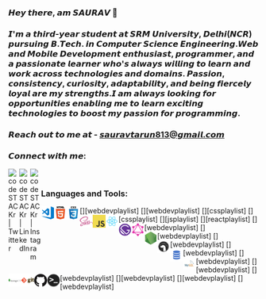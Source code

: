 ### 𝙃𝙚𝙮 𝙩𝙝𝙚𝙧𝙚, 𝙖𝙢 𝙎𝘼𝙐𝙍𝘼𝙑 👋

### 𝙄'𝙢 𝙖 𝙩𝙝𝙞𝙧𝙙-𝙮𝙚𝙖𝙧 𝙨𝙩𝙪𝙙𝙚𝙣𝙩 𝙖𝙩 𝙎𝙍𝙈 𝙐𝙣𝙞𝙫𝙚𝙧𝙨𝙞𝙩𝙮, 𝘿𝙚𝙡𝙝𝙞(𝙉𝘾𝙍) 𝙥𝙪𝙧𝙨𝙪𝙞𝙣𝙜 𝘽.𝙏𝙚𝙘𝙝. 𝙞𝙣 𝘾𝙤𝙢𝙥𝙪𝙩𝙚𝙧 𝙎𝙘𝙞𝙚𝙣𝙘𝙚 𝙀𝙣𝙜𝙞𝙣𝙚𝙚𝙧𝙞𝙣𝙜.𝙒𝙚𝙗 𝙖𝙣𝙙 𝙈𝙤𝙗𝙞𝙡𝙚 𝘿𝙚𝙫𝙚𝙡𝙤𝙥𝙢𝙚𝙣𝙩 𝙚𝙣𝙩𝙝𝙪𝙨𝙞𝙖𝙨𝙩, 𝙥𝙧𝙤𝙜𝙧𝙖𝙢𝙢𝙚𝙧, 𝙖𝙣𝙙 𝙖 𝙥𝙖𝙨𝙨𝙞𝙤𝙣𝙖𝙩𝙚 𝙡𝙚𝙖𝙧𝙣𝙚𝙧 𝙬𝙝𝙤'𝙨 𝙖𝙡𝙬𝙖𝙮𝙨 𝙬𝙞𝙡𝙡𝙞𝙣𝙜 𝙩𝙤 𝙡𝙚𝙖𝙧𝙣 𝙖𝙣𝙙 𝙬𝙤𝙧𝙠 𝙖𝙘𝙧𝙤𝙨𝙨 𝙩𝙚𝙘𝙝𝙣𝙤𝙡𝙤𝙜𝙞𝙚𝙨 𝙖𝙣𝙙 𝙙𝙤𝙢𝙖𝙞𝙣𝙨. 𝙋𝙖𝙨𝙨𝙞𝙤𝙣, 𝙘𝙤𝙣𝙨𝙞𝙨𝙩𝙚𝙣𝙘𝙮, 𝙘𝙪𝙧𝙞𝙤𝙨𝙞𝙩𝙮, 𝙖𝙙𝙖𝙥𝙩𝙖𝙗𝙞𝙡𝙞𝙩𝙮, 𝙖𝙣𝙙 𝙗𝙚𝙞𝙣𝙜 𝙛𝙞𝙚𝙧𝙘𝙚𝙡𝙮 𝙡𝙤𝙮𝙖𝙡 𝙖𝙧𝙚 𝙢𝙮 𝙨𝙩𝙧𝙚𝙣𝙜𝙩𝙝𝙨.𝙄 𝙖𝙢 𝙖𝙡𝙬𝙖𝙮𝙨 𝙡𝙤𝙤𝙠𝙞𝙣𝙜 𝙛𝙤𝙧 𝙤𝙥𝙥𝙤𝙧𝙩𝙪𝙣𝙞𝙩𝙞𝙚𝙨 𝙚𝙣𝙖𝙗𝙡𝙞𝙣𝙜 𝙢𝙚 𝙩𝙤 𝙡𝙚𝙖𝙧𝙣 𝙚𝙭𝙘𝙞𝙩𝙞𝙣𝙜 𝙩𝙚𝙘𝙝𝙣𝙤𝙡𝙤𝙜𝙞𝙚𝙨 𝙩𝙤 𝙗𝙤𝙤𝙨𝙩 𝙢𝙮 𝙥𝙖𝙨𝙨𝙞𝙤𝙣 𝙛𝙤𝙧 𝙥𝙧𝙤𝙜𝙧𝙖𝙢𝙢𝙞𝙣𝙜.

### 𝙍𝙚𝙖𝙘𝙝 𝙤𝙪𝙩 𝙩𝙤 𝙢𝙚 𝙖𝙩 - 𝙨𝙖𝙪𝙧𝙖𝙫𝙩𝙖𝙧𝙪𝙣813@𝙜𝙢𝙖𝙞𝙡.𝙘𝙤𝙢

### 𝘾𝙤𝙣𝙣𝙚𝙘𝙩 𝙬𝙞𝙩𝙝 𝙢𝙚:

<!-- [<img align="left" alt="codeSTACKr.com" width="22px" src="https://raw.githubusercontent.com/iconic/open-iconic/master/svg/globe.svg" />][website] -->
<!-- [<img align="left" alt="codeSTACKr | YouTube" width="22px" src="https://cdn.jsdelivr.net/npm/simple-icons@v3/icons/youtube.svg" />][youtube] -->

[<img align="left" alt="codeSTACKr | Twitter" width="22px" src="https://cdn.jsdelivr.net/npm/simple-icons@v3/icons/twitter.svg" />][twitter]
[<img align="left" alt="codeSTACKr | LinkedIn" width="22px" src="https://cdn.jsdelivr.net/npm/simple-icons@v3/icons/linkedin.svg" />][linkedin]
[<img align="left" alt="codeSTACKr | Instagram" width="22px" src="https://cdn.jsdelivr.net/npm/simple-icons@v3/icons/instagram.svg" />][instagram]

<br />

### Languages and Tools:

[<img align="left" alt="Visual Studio Code" width="26px" src="https://raw.githubusercontent.com/github/explore/80688e429a7d4ef2fca1e82350fe8e3517d3494d/topics/visual-studio-code/visual-studio-code.png" />][webdevplaylist]
[<img align="left" alt="HTML5" width="26px" src="https://raw.githubusercontent.com/github/explore/80688e429a7d4ef2fca1e82350fe8e3517d3494d/topics/html/html.png" />][webdevplaylist]
[<img align="left" alt="CSS3" width="26px" src="https://raw.githubusercontent.com/github/explore/80688e429a7d4ef2fca1e82350fe8e3517d3494d/topics/css/css.png" />][cssplaylist]
[<img align="left" alt="Sass" width="26px" src="https://raw.githubusercontent.com/github/explore/80688e429a7d4ef2fca1e82350fe8e3517d3494d/topics/sass/sass.png" />][cssplaylist]
[<img align="left" alt="JavaScript" width="26px" src="https://raw.githubusercontent.com/github/explore/80688e429a7d4ef2fca1e82350fe8e3517d3494d/topics/javascript/javascript.png" />][jsplaylist]
[<img align="left" alt="React" width="26px" src="https://raw.githubusercontent.com/github/explore/80688e429a7d4ef2fca1e82350fe8e3517d3494d/topics/react/react.png" />][reactplaylist]
[<img align="left" alt="Gatsby" width="26px" src="https://raw.githubusercontent.com/github/explore/e94815998e4e0713912fed477a1f346ec04c3da2/topics/gatsby/gatsby.png" />][webdevplaylist]
[<img align="left" alt="GraphQL" width="26px" src="https://raw.githubusercontent.com/github/explore/80688e429a7d4ef2fca1e82350fe8e3517d3494d/topics/graphql/graphql.png" />][webdevplaylist]
[<img align="left" alt="Node.js" width="26px" src="https://raw.githubusercontent.com/github/explore/80688e429a7d4ef2fca1e82350fe8e3517d3494d/topics/nodejs/nodejs.png" />][webdevplaylist]
[<img align="left" alt="Deno" width="26px" src="https://raw.githubusercontent.com/github/explore/361e2821e2dea67711cde99c9c40ed357061cf27/topics/deno/deno.png" />][webdevplaylist]
[<img align="left" alt="SQL" width="26px" src="https://raw.githubusercontent.com/github/explore/80688e429a7d4ef2fca1e82350fe8e3517d3494d/topics/sql/sql.png" />][webdevplaylist]
[<img align="left" alt="MySQL" width="26px" src="https://raw.githubusercontent.com/github/explore/80688e429a7d4ef2fca1e82350fe8e3517d3494d/topics/mysql/mysql.png" />][webdevplaylist]
[<img align="left" alt="MongoDB" width="26px" src="https://raw.githubusercontent.com/github/explore/80688e429a7d4ef2fca1e82350fe8e3517d3494d/topics/mongodb/mongodb.png" />][webdevplaylist]
[<img align="left" alt="Git" width="26px" src="https://raw.githubusercontent.com/github/explore/80688e429a7d4ef2fca1e82350fe8e3517d3494d/topics/git/git.png" />][webdevplaylist]
[<img align="left" alt="GitHub" width="26px" src="https://raw.githubusercontent.com/github/explore/78df643247d429f6cc873026c0622819ad797942/topics/github/github.png" />][webdevplaylist]
[<img align="left" alt="Terminal" width="26px" src="https://raw.githubusercontent.com/github/explore/80688e429a7d4ef2fca1e82350fe8e3517d3494d/topics/terminal/terminal.png" />][webdevplaylist]

<br />

<!-- [website]: https://codeSTACKr.com -->
<!-- [course]: http://vsCodeHero.com -->

[twitter]: https://twitter.com/sauravtarun_

<!-- [youtube]: https://youtube.com/codeSTACKr -->

[instagram]: https://instagram.com/sauravtarun_
[linkedin]: https://linkedin.com/in/sauravtarun
